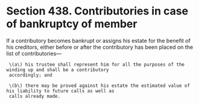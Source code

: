 # Section 438. Contributories in case of bankruptcy of member

If a contributory becomes bankrupt or assigns his estate for the benefit of his creditors, either before or after the contributory has been placed on the list of contributories—

     \(a\) his trustee shall represent him for all the purposes of the winding up and shall be a contributory  
     accordingly; and

     \(b\) there may be proved against his estate the estimated value of his liability to future calls as well as  
     calls already made.

